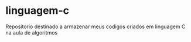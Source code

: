 # linguagem-c
 Repositorio destinado a armazenar meus codigos criados em linguagem C na aula de algoritmos
